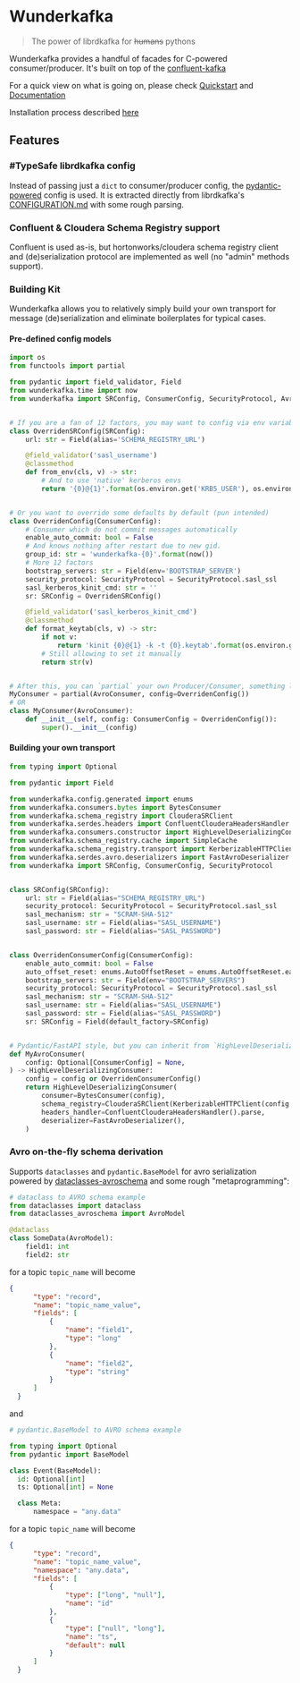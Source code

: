 # Wunderkafka

>The power of librdkafka for <s>humans</s> pythons

Wunderkafka provides a handful of facades for C-powered consumer/producer. It's built on top of the [confluent-kafka](https://pypi.org/project/confluent-kafka/)

For a quick view on what is going on, please check [Quickstart](https://wunderkafka.github.io/wunderkafka/pages/quickstart/) and [Documentation](https://wunderkafka.github.io/wunderkafka/)

Installation process described [here](https://wunderkafka.github.io/wunderkafka/pages/install/)

## Features

### #TypeSafe librdkafka config

Instead of passing just a `dict` to consumer/producer config, the [pydantic-powered](https://github.com/marcosschroh/dataclasses-avroschema) config is used.
It is extracted directly from librdkafka's [CONFIGURATION.md](https://github.com/confluentinc/librdkafka/blob/master/CONFIGURATION.md) with some rough parsing.

### Confluent & Cloudera Schema Registry support

Confluent is used as-is, but hortonworks/cloudera schema registry client and (de)serialization protocol are implemented as well (no "admin" methods support).

### Building Kit

Wunderkafka allows you to relatively simply build your own transport for message (de)serialization and eliminate boilerplates for typical cases.

#### Pre-defined config models
```python
import os
from functools import partial

from pydantic import field_validator, Field
from wunderkafka.time import now
from wunderkafka import SRConfig, ConsumerConfig, SecurityProtocol, AvroConsumer


# If you are a fan of 12 factors, you may want to config via env variables
class OverridenSRConfig(SRConfig):
    url: str = Field(alias='SCHEMA_REGISTRY_URL')

    @field_validator('sasl_username')
    @classmethod
    def from_env(cls, v) -> str:
        # And to use 'native' kerberos envs
        return '{0}@{1}'.format(os.environ.get('KRB5_USER'), os.environ.get('KRB5_REALM'))


# Or you want to override some defaults by default (pun intended)
class OverridenConfig(ConsumerConfig):
    # Consumer which do not commit messages automatically
    enable_auto_commit: bool = False
    # And knows nothing after restart due to new gid.
    group_id: str = 'wunderkafka-{0}'.format(now())
    # More 12 factors
    bootstrap_servers: str = Field(env='BOOTSTRAP_SERVER')
    security_protocol: SecurityProtocol = SecurityProtocol.sasl_ssl
    sasl_kerberos_kinit_cmd: str = ''
    sr: SRConfig = OverridenSRConfig()

    @field_validator('sasl_kerberos_kinit_cmd')
    @classmethod
    def format_keytab(cls, v) -> str:
        if not v:
            return 'kinit {0}@{1} -k -t {0}.keytab'.format(os.environ.get('KRB5_USER'), os.environ.get('KRB5_REALM'))
        # Still allowing to set it manually
        return str(v)


# After this, you can `partial` your own Producer/Consumer, something like...
MyConsumer = partial(AvroConsumer, config=OverridenConfig())
# OR
class MyConsumer(AvroConsumer):
    def __init__(self, config: ConsumerConfig = OverridenConfig()):
        super().__init__(config)
```
#### Building your own transport

```python
from typing import Optional

from pydantic import Field

from wunderkafka.config.generated import enums
from wunderkafka.consumers.bytes import BytesConsumer
from wunderkafka.schema_registry import ClouderaSRClient
from wunderkafka.serdes.headers import ConfluentClouderaHeadersHandler
from wunderkafka.consumers.constructor import HighLevelDeserializingConsumer
from wunderkafka.schema_registry.cache import SimpleCache
from wunderkafka.schema_registry.transport import KerberizableHTTPClient
from wunderkafka.serdes.avro.deserializers import FastAvroDeserializer
from wunderkafka import SRConfig, ConsumerConfig, SecurityProtocol


class SRConfig(SRConfig):
    url: str = Field(alias="SCHEMA_REGISTRY_URL")
    security_protocol: SecurityProtocol = SecurityProtocol.sasl_ssl
    sasl_mechanism: str = "SCRAM-SHA-512"
    sasl_username: str = Field(alias="SASL_USERNAME")
    sasl_password: str = Field(alias="SASL_PASSWORD")


class OverridenConsumerConfig(ConsumerConfig):
    enable_auto_commit: bool = False
    auto_offset_reset: enums.AutoOffsetReset = enums.AutoOffsetReset.earliest
    bootstrap_servers: str = Field(env="BOOTSTRAP_SERVERS")
    security_protocol: SecurityProtocol = SecurityProtocol.sasl_ssl
    sasl_mechanism: str = "SCRAM-SHA-512"
    sasl_username: str = Field(alias="SASL_USERNAME")
    sasl_password: str = Field(alias="SASL_PASSWORD")
    sr: SRConfig = Field(default_factory=SRConfig)


# Pydantic/FastAPI style, but you can inherit from `HighLevelDeserializingConsumer` directly
def MyAvroConsumer(
    config: Optional[ConsumerConfig] = None,
) -> HighLevelDeserializingConsumer:
    config = config or OverridenConsumerConfig()
    return HighLevelDeserializingConsumer(
        consumer=BytesConsumer(config),
        schema_registry=ClouderaSRClient(KerberizableHTTPClient(config.sr), SimpleCache()),
        headers_handler=ConfluentClouderaHeadersHandler().parse,
        deserializer=FastAvroDeserializer(),
    )
```

### Avro on-the-fly schema derivation

Supports `dataclasses` and `pydantic.BaseModel` for avro serialization powered by [dataclasses-avroschema](https://github.com/marcosschroh/dataclasses-avroschema) and some rough "metaprogramming":
```python
# dataclass to AVRO schema example
from dataclasses import dataclass
from dataclasses_avroschema import AvroModel

@dataclass
class SomeData(AvroModel):
    field1: int
    field2: str
```
for a topic `topic_name` will become
```json
{
      "type": "record",
      "name": "topic_name_value",
      "fields": [
          {
              "name": "field1",
              "type": "long"
          },
          {
              "name": "field2",
              "type": "string"
          }
      ]
  }
```
and
```python
# pydantic.BaseModel to AVRO schema example

from typing import Optional
from pydantic import BaseModel

class Event(BaseModel):
  id: Optional[int]
  ts: Optional[int] = None

  class Meta:
      namespace = "any.data"
```
for a topic `topic_name` will become
```json
{
      "type": "record",
      "name": "topic_name_value",
      "namespace": "any.data",
      "fields": [
          {
              "type": ["long", "null"],
              "name": "id"
          },
          {
              "type": ["null", "long"],
              "name": "ts",
              "default": null
          }
      ]
  }
```
